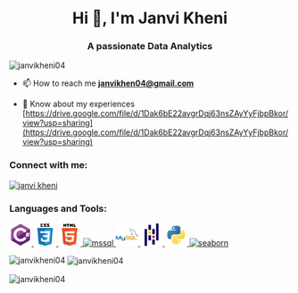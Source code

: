 
<h1 align="center">Hi 👋, I'm Janvi Kheni</h1>
<h3 align="center">A passionate Data Analytics</h3>

<p align="left"> <img src="https://komarev.com/ghpvc/?username=janvikheni04&label=Profile%20views&color=0e75b6&style=flat" alt="janvikheni04" /> </p>

- 📫 How to reach me **janvikhen04@gmail.com**

- 📄 Know about my experiences [https://drive.google.com/file/d/1Dak6bE22avgrDqj63nsZAyYyFjbpBkor/view?usp=sharing](https://drive.google.com/file/d/1Dak6bE22avgrDqj63nsZAyYyFjbpBkor/view?usp=sharing)

<h3 align="left">Connect with me:</h3>


<p align="left">
<a href="https://linkedin.com/in/janvi kheni" target="blank"><img align="center" src="https://raw.githubusercontent.com/rahuldkjain/github-profile-readme-generator/master/src/images/icons/Social/linked-in-alt.svg" alt="janvi kheni" height="30" width="40" /></a>
</p>

<h3 align="left">Languages and Tools:</h3>
<p align="left"> <a href="https://www.w3schools.com/cs/" target="_blank" rel="noreferrer"> <img src="https://raw.githubusercontent.com/devicons/devicon/master/icons/csharp/csharp-original.svg" alt="csharp" width="40" height="40"/> </a> <a href="https://www.w3schools.com/css/" target="_blank" rel="noreferrer"> <img src="https://raw.githubusercontent.com/devicons/devicon/master/icons/css3/css3-original-wordmark.svg" alt="css3" width="40" height="40"/> </a> <a href="https://www.w3.org/html/" target="_blank" rel="noreferrer"> <img src="https://raw.githubusercontent.com/devicons/devicon/master/icons/html5/html5-original-wordmark.svg" alt="html5" width="40" height="40"/> </a> <a href="https://www.microsoft.com/en-us/sql-server" target="_blank" rel="noreferrer"> <img src="https://www.svgrepo.com/show/303229/microsoft-sql-server-logo.svg" alt="mssql" width="40" height="40"/> </a> <a href="https://www.mysql.com/" target="_blank" rel="noreferrer"> <img src="https://raw.githubusercontent.com/devicons/devicon/master/icons/mysql/mysql-original-wordmark.svg" alt="mysql" width="40" height="40"/> </a> <a href="https://pandas.pydata.org/" target="_blank" rel="noreferrer"> <img src="https://raw.githubusercontent.com/devicons/devicon/2ae2a900d2f041da66e950e4d48052658d850630/icons/pandas/pandas-original.svg" alt="pandas" width="40" height="40"/> </a> <a href="https://www.python.org" target="_blank" rel="noreferrer"> <img src="https://raw.githubusercontent.com/devicons/devicon/master/icons/python/python-original.svg" alt="python" width="40" height="40"/> </a> <a href="https://seaborn.pydata.org/" target="_blank" rel="noreferrer"> <img src="https://seaborn.pydata.org/_images/logo-mark-lightbg.svg" alt="seaborn" width="40" height="40"/> </a> </p>

<p><img align="left" src="https://github-readme-stats.vercel.app/api/top-langs?username=janvikheni04&show_icons=true&locale=en&layout=compact" alt="janvikheni04" /></p>

<p>&nbsp;<img align="center" src="https://github-readme-stats.vercel.app/api?username=janvikheni04&show_icons=true&locale=en" alt="janvikheni04" /></p>

<p><img align="center" src="https://github-readme-streak-stats.herokuapp.com/?user=janvikheni04&" alt="janvikheni04" /></p>


<!--
**janvikheni04/janvikheni04** is a ✨ _special_ ✨ repository because its `README.md` (this file) appears on your GitHub profile.

Here are some ideas to get you started:

- 🔭 I’m currently working on ...
- 🌱 I’m currently learning ...
- 👯 I’m looking to collaborate on ...
- 🤔 I’m looking for help with ...
- 💬 Ask me about ...
- 📫 How to reach me: ...
- 😄 Pronouns: ...
- ⚡ Fun fact: ...
-->
